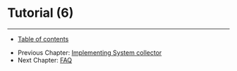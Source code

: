 # Tutorial (6)

----

* [Table of contents](/tutorial/README.md)
- Previous Chapter: [Implementing System collector](/tutorial/08-collector/README.md)
- Next Chapter: [FAQ](/tutorial/faq/README.md)
